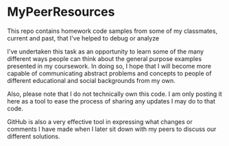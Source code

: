 # MyPeerResources

  This repo contains homework code samples from some of my classmates, current and past, that I've helped to debug or analyze 

  I've undertaken this task as an opportunity to learn some of the many different ways people can think about the general purpose examples presented in my coursework. In doing so, I hope that I will become more capable of communicating abstract problems and concepts to people of different educational and social backgrounds from my own. 

  Also, please note that I do not technically own this code. I am only posting it here as a tool to ease the process of sharing any updates I may do to that code.

  GitHub is also a very effective tool in expressing what changes or comments I have made when I later sit down with my peers to discuss our different solutions.
